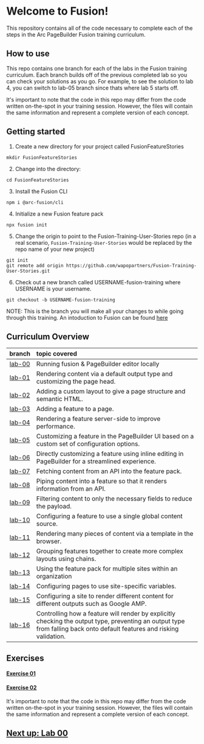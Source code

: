 # Welcome to Fusion!

This repository contains all of the code necessary to complete each of the steps in the Arc PageBuilder Fusion training curriculum.

## How to use

This repo contains one branch for each of the labs in the Fusion training curriculum. Each branch builds off of the previous completed lab so you can check your solutions as you go. For example, to see the solution to lab 4, you can switch to lab-05 branch since thats where lab 5 starts off.

It's important to note that the code in this repo may differ from the code written on-the-spot in your training session. However, the files will contain the same information and represent a complete version of each concept.

## Getting started

1. Create a new directory for your project called FusionFeatureStories
```
mkdir FusionFeatureStories
```

2. Change into the directory:
```
cd FusionFeatureStories
```

3. Install the Fusion CLI
```
npm i @arc-fusion/cli
```

4. Initialize a new Fusion feature pack
```
npx fusion init
```

5. Change the origin to point to the Fusion-Training-User-Stories repo (in a real scenario, `Fusion-Training-User-Stories` would be replaced by the repo name of your new project)
```
git init
git remote add origin https://github.com/wapopartners/Fusion-Training-User-Stories.git
```

6. Check out a new branch called USERNAME-fusion-training where USERNAME is your username. 
```
git checkout -b USERNAME-fusion-training
```

NOTE: This is the branch you will make all your changes to while going through this training. An intoduction to Fusion can be found [here](https://redirector.arcpublishing.com/alc/arc-products/pagebuilder/fusion/documentation/recipes/intro.md?version=2.6)


## Curriculum Overview 

| branch   | topic covered | 
| :------: | :----------   |
| [lab-00](https://github.com/wapopartners/Fusion-Training-User-Stories/tree/lab-00) | Running fusion & PageBuilder editor locally |
| [lab-01](https://github.com/wapopartners/Fusion-Training-User-Stories/tree/lab-01) | Rendering content via a default output type and customizing the page head. |
| [lab-02](https://github.com/wapopartners/Fusion-Training-User-Stories/tree/lab-02) | Adding a custom layout to give a page structure and semantic HTML. |
| [lab-03](https://github.com/wapopartners/Fusion-Training-User-Stories/tree/lab-03) | Adding a feature to a page. |
| [lab-04](https://github.com/wapopartners/Fusion-Training-User-Stories/tree/lab-04) | Rendering a feature server-side to improve performance. |
| [lab-05](https://github.com/wapopartners/Fusion-Training-User-Stories/tree/lab-05) | Customizing a feature in the PageBuilder UI based on a custom set of configuration options. |
| [lab-06](https://github.com/wapopartners/Fusion-Training-User-Stories/tree/lab-06) | Directly customizing a feature using inline editing in PageBuilder for a streamlined experience. |
| [lab-07](https://github.com/wapopartners/Fusion-Training-User-Stories/tree/lab-07) | Fetching content from an API into the feature pack. |
| [lab-08](https://github.com/wapopartners/Fusion-Training-User-Stories/tree/lab-08) | Piping content into a feature so that it renders information from an API. |
| [lab-09](https://github.com/wapopartners/Fusion-Training-User-Stories/tree/lab-09) | Filtering content to only the necessary fields to reduce the payload. |
| [lab-10](https://github.com/wapopartners/Fusion-Training-User-Stories/tree/lab-10) | Configuring a feature to use a single global content source. |
| [lab-11](https://github.com/wapopartners/Fusion-Training-User-Stories/tree/lab-11) | Rendering many pieces of content via a template in the browser. |
| [lab-12](https://github.com/wapopartners/Fusion-Training-User-Stories/tree/lab-12) | Grouping features together to create more complex layouts using chains. |
| [lab-13](https://github.com/wapopartners/Fusion-Training-User-Stories/tree/lab-13) | Using the feature pack for multiple sites within an organization |
| [lab-14](https://github.com/wapopartners/Fusion-Training-User-Stories/tree/lab-14) | Configuring pages to use site-specific variables. |
| [lab-15](https://github.com/wapopartners/Fusion-Training-User-Stories/tree/lab-15) | Configuring a site to render different content for different outputs such as Google AMP. |
| [lab-16](https://github.com/wapopartners/Fusion-Training-User-Stories/tree/lab-16) | Controlling how a feature will render by explicitly checking the output type, preventing an output type from falling back onto default features and risking validation. |

## Exercises

#### [Exercise 01](https://github.com/wapopartners/Fusion-Training-User-Stories/tree/exercise-01)

#### [Exercise 02](https://github.com/wapopartners/Fusion-Training-User-Stories/tree/exercise-02)



It's important to note that the code in this repo may differ from the code written on-the-spot in your training session. However, the files will contain the same information and represent a complete version of each concept.

## [Next up: Lab 00](https://github.com/wapopartners/Fusion-Training-User-Stories/tree/lab-00)